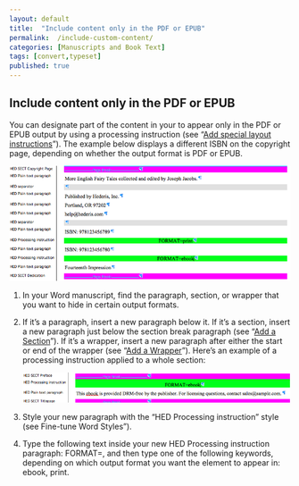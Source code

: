 ```yaml
---
layout: default
title:  "Include content only in the PDF or EPUB"
permalink:  /include-custom-content/
categories: [Manuscripts and Book Text]
tags: [convert,typeset]
published: true
---
```


<section data-type="chapter" class="hsecchapter" data-hederis-type="hsecchapter" id="include-custom-content" data-pi-attrs="id: include-custom-content; data-tags: convert,typeset;" role="doc-chapter" data-tags="convert,typeset" data-author-name=" " data-book-title=" " title="Include content only in the PDF or EPUB"><h1 data-hederis-type="hblkchaptitle" class="hblkchaptitle" id="pZCKeR4Eu">Include content only in the PDF or EPUB</h1><p class="hblkp" data-hederis-type="hblkp" id="pqR1iKbpA">You can designate part of the content in your to appear only in the PDF or EPUB output by using a processing instruction (see &#8220;<a href="{% post_url 2020-08-05-36-Addspeciallayoutinstructions %}" data-hederis-type="hspana" id="pMN8ACGLx"><span class="Hyperlink" data-hederis-type="hspnspan" id="p4LaRcWq8">Add special layout instructions</span></a>&#8221;). The example below displays a different ISBN on the copyright page, depending on whether the output format is PDF or EPUB.</p><img data-hederis-type="hblkimg" class="hblkimg" id="pWHX4uKwy" src="/images/customcontent1.png" data-img-src="customcontent1.png"/><ol class="hwprnumlist" data-hederis-type="hwprnumlist" id="pY6Y1vvLk"><li class="hblkoli" data-hederis-type="hblkoli" id="licqw58EFU"><p class="hblkoli" data-hederis-type="hblklip" id="pv0chvJMP">In your Word manuscript, find the paragraph, section, or wrapper that you want to hide in certain output formats.</p></li><li class="hblkoli" data-hederis-type="hblkoli" id="liNU6qXyEe"><p class="hblkoli" data-hederis-type="hblklip" id="pQomqj05g">If it&#8217;s a paragraph, insert a new paragraph below it. If it&#8217;s a section, insert a new paragraph just below the section break paragraph (see &#8220;<a href="{% post_url 2020-08-05-16-AddaSection %}" data-hederis-type="hspana" id="pG25qy8r3"><span class="Hyperlink" data-hederis-type="hspnspan" id="pOVkeoNoL">Add a Section</span></a>&#8221;). If it&#8217;s a wrapper, insert a new paragraph after either the start or end of the wrapper (see &#8220;<a href="{% post_url 2020-08-05-15-AddaWrapper %}" data-hederis-type="hspana" id="ppFNf9WV3"><span class="Hyperlink" data-hederis-type="hspnspan" id="p2WV6s61W">Add a Wrapper</span></a>&#8221;). Here&#8217;s an example of a processing instruction applied to a whole section:</p><img data-hederis-type="hblkimg" class="hblkimg" id="pKdyDCuVx" src="/images/customcontent2.png" data-img-src="customcontent2.png"/></li><li class="hblkoli" data-hederis-type="hblkoli" id="liXOsA7b62"><p class="hblkoli" data-hederis-type="hblklip" id="pu52leuhT">Style your new paragraph with the &#8220;HED Processing instruction&#8221; style (see Fine-tune Word Styles&#8221;).</p></li><li class="hblkoli" data-hederis-type="hblkoli" id="livkDkTbPW"><p class="hblkoli" data-hederis-type="hblklip" id="pijgxnfFO">Type the following text inside your new HED Processing instruction paragraph: FORMAT=, and then type one of the following keywords, depending on which output format you want the element to appear in: ebook, print.</p></li></ol></section>